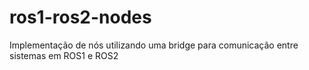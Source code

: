# ros1-ros2-nodes
Implementação de nós utilizando uma bridge para comunicação entre sistemas em ROS1 e ROS2 
